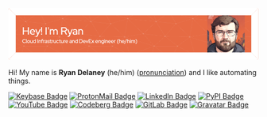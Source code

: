 ![Header](./assets/github-header-image.png)

Hi! My name is **Ryan Delaney** (he/him) ([pronunciation][me_name]) and I like automating things.

[![Keybase Badge](https://img.shields.io/badge/Keybase-33A0FF?logo=keybase&logoColor=fff&style=flat)][me_keybase]
[![ProtonMail Badge](https://img.shields.io/badge/ProtonMail-6D4AFF?logo=protonmail&logoColor=fff&style=flat)][me_proton]
[![LinkedIn Badge](https://img.shields.io/badge/LinkedIn-0A66C2?logo=linkedin&logoColor=fff&style=flat)][me_linkedin]
[![PyPI Badge](https://img.shields.io/badge/PyPI-3775A9?logo=pypi&logoColor=fff&style=flat)][me_pypi]
[![YouTube Badge](https://img.shields.io/badge/YouTube-F00?logo=youtube&logoColor=fff&style=flat)][me_youtube]
[![Codeberg Badge](https://img.shields.io/badge/Codeberg-2185D0?logo=codeberg&logoColor=fff&style=flat)][me_codeberg]
[![GitLab Badge](https://img.shields.io/badge/GitLab-FC6D26?logo=gitlab&logoColor=fff&style=flat)][me_gitlab]
[![Gravatar Badge](https://img.shields.io/badge/Gravatar-1E8CBE?logo=gravatar&logoColor=fff&style=flat)][me_gravatar]

<!-- TBD
Here are some technologies I love building things with:

[![Arch Linux Badge](https://img.shields.io/badge/Arch%20Linux-1793D1?logo=archlinux&logoColor=fff&style=flat)](https://archlinux.org)
![Linux Containers Badge](https://img.shields.io/badge/Linux%20Containers-333?logo=linuxcontainers&logoColor=fff&style=flat)
[![Git Badge](https://img.shields.io/badge/Git-F05032?logo=git&logoColor=fff&style=flat)](https://git-scm.org)
[![Podman Badge](https://img.shields.io/badge/Podman-892CA0?logo=podman&logoColor=fff&style=flat)](https://podman.io)
[![Python Badge](https://img.shields.io/badge/Python-3776AB?logo=python&logoColor=fff&style=flat)](https://python.org)
[![Poetry Badge](https://img.shields.io/badge/Poetry-60A5FA?logo=poetry&logoColor=fff&style=flat)](https://python-poetry.org)
[![Terraform Badge](https://img.shields.io/badge/Terraform-7B42BC?logo=terraform&logoColor=fff&style=flat)](https://terraform.io)
[![tmux Badge](https://img.shields.io/badge/tmux-1BB91F?logo=tmux&logoColor=fff&style=flat)](https://github.com/tmux/tmux)
[![Vim Badge](https://img.shields.io/badge/Vim-019733?logo=vim&logoColor=fff&style=flat)](https://vim.org)

I also use, and recommend:

[![Firefox Browser Badge](https://img.shields.io/badge/Firefox%20Browser-FF7139?logo=firefoxbrowser&logoColor=fff&style=flat)](https://getfirefox.org)
[![Bitwarden Badge](https://img.shields.io/badge/Bitwarden-175DDC?logo=bitwarden&logoColor=fff&style=flat)](https://bitwarden.com)
[![Tor Project Badge](https://img.shields.io/badge/Tor%20Project-7E4798?logo=torproject&logoColor=fff&style=flat)](https://torproject.org)
[![uBlock Origin Badge](https://img.shields.io/badge/uBlock%20Origin-800000?logo=ublockorigin&logoColor=fff&style=flat)](https://ublockorigin.com)

Hobbies:

[![Steam Badge](https://img.shields.io/badge/Steam-000?logo=steam&logoColor=fff&style=flat)](https://steampowered.com)
[![Twitch Badge](https://img.shields.io/badge/Twitch-9146FF?logo=twitch&logoColor=fff&style=flat)](https://twitch.tv)

![GNU Privacy Guard Badge](https://img.shields.io/badge/GNU%20Privacy%20Guard-0093DD?logo=gnuprivacyguard&logoColor=fff&style=flat)
-->

[me_codeberg]: https://codeberg.org/rpdelaney
[me_gitlab]: https://gitlab.com/rpdelaney
[me_gravatar]: https://en.gravatar.com/ryandelaney2013
[me_keybase]: https://keybase.io/rpdelaney
[me_linkedin]: https://www.linkedin.com/in/rpdelaney/
[me_name]: http://ipa-reader.xyz/?text=%CB%88ra%C9%AA%C9%99n%20%CB%88p%C3%A6tr%C9%AAk%20d%C9%99le%C9%AAni&voice=Joanna
[me_proton]: mailto:ryan.patrick.delaney+git@protonmail.com
[me_pypi]: https://pypi.org/user/rpdelaney
[me_youtube]: https://www.youtube.com/@rpdelaney
